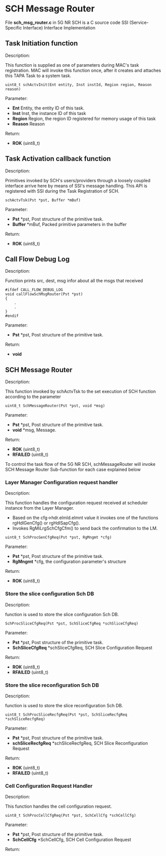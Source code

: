 # SCH Message Router
File **sch_msg_router.c** in 5G NR SCH is a C source code SSI (Service-Specific Interface) Interface Implementation

## Task Initiation function
Description:

This function is supplied as one of parameters during MAC's task registration. MAC will invoke this function once, after it creates and attaches this TAPA Task to a system task.

```
uint8_t schActvInit(Ent entity, Inst instId, Region region, Reason reason)
```

Parameter:
* **Ent** Entity, the entity ID of this task.
* **Inst** Inst, the instance ID of this task
* **Region** Region, the region ID registered for memory usage of this task
* **Reason** Reason

Return:
* **ROK** (uint8_t)

## Task Activation callback function
Description:

Primitives invoked by SCH's users/providers through a loosely coupled interface arrive here by means of SSI's message handling. This API is registered with SSI during the Task Registration of SCH.

```
schActvTsk(Pst *pst, Buffer *mBuf)
```

Parameter:
* **Pst**     *pst, Post structure of the primitive task.
* **Buffer** *mBuf, Packed primitive parameters in the buffer

Return:
* **ROK** (uint8_t)

## Call Flow Debug Log
Description:

Function prints src, dest, msg infor about all the msgs that received

```
#ifdef CALL_FLOW_DEBUG_LOG
void callFlowSchMsgRouter(Pst *pst)
{
    .
    .
}
#endif
```

Parameter:
* **Pst**     *pst, Post structure of the primitive task.

Return:
* **void**

## SCH Message Router
Description:

This function invoked by schActvTsk to the set execution of SCH function according to the parameter

```
uint8_t SchMessageRouter(Pst *pst, void *msg)
```

Parameter:
* **Pst**     *pst, Post structure of the primitive task.
* **void**     *msg, Message.

Return:
* **ROK** (uint8_t)
* **RFAILED** (uint8_t)

To control the task flow of the 5G NR SCH, schMessageRouter will invoke SCH Message Router Sub-function for each case explained below

### Layer Manager Configuration request handler
Description:

This function handles the configuration request received at scheduler instance from the Layer Manager.
* Based on the cfg->hdr.elmId.elmnt value it invokes one of the functions rgHdlGenCfg() or rgHdlSapCfg().
* Invokes RgMiLrgSchCfgCfm() to send back the confirmation to the LM.

```
uint8_t SchProcGenCfgReq(Pst *pst, RgMngmt *cfg)
```

Parameter:
* **Pst**     *pst, Post structure of the primitive task.
* **RgMngmt** *cfg, the configuration parameter's structure

Return:
* **ROK** (uint8_t)

### Store the slice configuration Sch DB
Description:

function is used to store the slice configuration Sch DB.

```
SchProcSliceCfgReq(Pst *pst, SchSliceCfgReq *schSliceCfgReq)
```

Parameter:
* **Pst**     *pst, Post structure of the primitive task.
* **SchSliceCfgReq** *schSliceCfgReq, SCH Slice Configuration Request

Return:
* **ROK** (uint8_t)
* **RFAILED** (uint8_t)

### Store the slice reconfiguration Sch DB
Description:

function is used to store the slice reconfiguration Sch DB.

```
uint8_t SchProcSliceRecfgReq(Pst *pst, SchSliceRecfgReq *schSliceRecfgReq)
```

Parameter:
* **Pst**     *pst, Post structure of the primitive task.
* **schSliceRecfgReq** *schSliceRecfgReq, SCH Slice Reconfiguration Request

Return:
* **ROK** (uint8_t)
* **RFAILED** (uint8_t)

### Cell Configuration Request Handler
Description:

This function handles the cell configuration request.

```
uint8_t SchProcCellCfgReq(Pst *pst, SchCellCfg *schCellCfg)
```

Parameter:
* **Pst**     *pst, Post structure of the primitive task.
* **SchCellCfg** *SchCellCfg, SCH Cell Configuration Request

Return:
